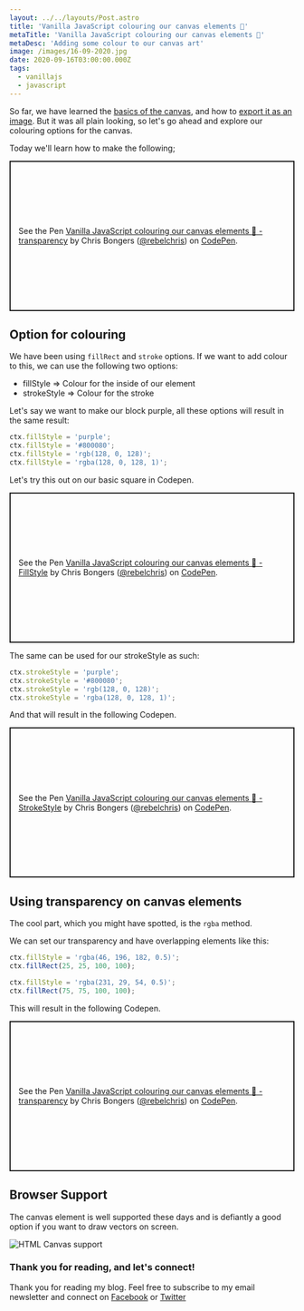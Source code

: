 ```yaml
---
layout: ../../layouts/Post.astro
title: 'Vanilla JavaScript colouring our canvas elements 🌈'
metaTitle: 'Vanilla JavaScript colouring our canvas elements 🌈'
metaDesc: 'Adding some colour to our canvas art'
image: /images/16-09-2020.jpg
date: 2020-09-16T03:00:00.000Z
tags:
  - vanillajs
  - javascript
---
```


So far, we have learned the [basics of the canvas](https://daily-dev-tips.com/posts/getting-started-with-the-html-canvas/), and how to [export it as an image](https://daily-dev-tips.com/posts/vanilla-javascript-save-canvas-as-an-image/). But it was all plain looking, so let's go ahead and explore our colouring options for the canvas.

Today we'll learn how to make the following;

<p class="codepen" data-height="265" data-theme-id="dark" data-default-tab="js,result" data-user="rebelchris" data-slug-hash="ZEWogag" style="height: 265px; box-sizing: border-box; display: flex; align-items: center; justify-content: center; border: 2px solid; margin: 1em 0; padding: 1em;" data-pen-title="Vanilla JavaScript colouring our canvas elements 🌈 - transparency">
  <span>See the Pen <a href="https://codepen.io/rebelchris/pen/ZEWogag">
  Vanilla JavaScript colouring our canvas elements 🌈 - transparency</a> by Chris Bongers (<a href="https://codepen.io/rebelchris">@rebelchris</a>)
  on <a href="https://codepen.io">CodePen</a>.</span>
</p>
<script async src="https://static.codepen.io/assets/embed/ei.js"></script>

## Option for colouring

We have been using `fillRect` and `stroke` options.
If we want to add colour to this, we can use the following two options:

- fillStyle => Colour for the inside of our element
- strokeStyle => Colour for the stroke

Let's say we want to make our block purple, all these options will result in the same result:

```js
ctx.fillStyle = 'purple';
ctx.fillStyle = '#800080';
ctx.fillStyle = 'rgb(128, 0, 128)';
ctx.fillStyle = 'rgba(128, 0, 128, 1)';
```

Let's try this out on our basic square in Codepen.

<p class="codepen" data-height="265" data-theme-id="dark" data-default-tab="js,result" data-user="rebelchris" data-slug-hash="BaKxPmW" style="height: 265px; box-sizing: border-box; display: flex; align-items: center; justify-content: center; border: 2px solid; margin: 1em 0; padding: 1em;" data-pen-title="Vanilla JavaScript colouring our canvas elements 🌈 - FillStyle">
  <span>See the Pen <a href="https://codepen.io/rebelchris/pen/BaKxPmW">
  Vanilla JavaScript colouring our canvas elements 🌈 - FillStyle</a> by Chris Bongers (<a href="https://codepen.io/rebelchris">@rebelchris</a>)
  on <a href="https://codepen.io">CodePen</a>.</span>
</p>
<script async src="https://static.codepen.io/assets/embed/ei.js"></script>

The same can be used for our strokeStyle as such:

```js
ctx.strokeStyle = 'purple';
ctx.strokeStyle = '#800080';
ctx.strokeStyle = 'rgb(128, 0, 128)';
ctx.strokeStyle = 'rgba(128, 0, 128, 1)';
```

And that will result in the following Codepen.

<p class="codepen" data-height="265" data-theme-id="dark" data-default-tab="js,result" data-user="rebelchris" data-slug-hash="qBZYeVa" style="height: 265px; box-sizing: border-box; display: flex; align-items: center; justify-content: center; border: 2px solid; margin: 1em 0; padding: 1em;" data-pen-title="Vanilla JavaScript colouring our canvas elements 🌈 - StrokeStyle">
  <span>See the Pen <a href="https://codepen.io/rebelchris/pen/qBZYeVa">
  Vanilla JavaScript colouring our canvas elements 🌈 - StrokeStyle</a> by Chris Bongers (<a href="https://codepen.io/rebelchris">@rebelchris</a>)
  on <a href="https://codepen.io">CodePen</a>.</span>
</p>
<script async src="https://static.codepen.io/assets/embed/ei.js"></script>

## Using transparency on canvas elements

The cool part, which you might have spotted, is the `rgba` method.

We can set our transparency and have overlapping elements like this:

```js
ctx.fillStyle = 'rgba(46, 196, 182, 0.5)';
ctx.fillRect(25, 25, 100, 100);

ctx.fillStyle = 'rgba(231, 29, 54, 0.5)';
ctx.fillRect(75, 75, 100, 100);
```

This will result in the following Codepen.

<p class="codepen" data-height="265" data-theme-id="dark" data-default-tab="js,result" data-user="rebelchris" data-slug-hash="ZEWogag" style="height: 265px; box-sizing: border-box; display: flex; align-items: center; justify-content: center; border: 2px solid; margin: 1em 0; padding: 1em;" data-pen-title="Vanilla JavaScript colouring our canvas elements 🌈 - transparency">
  <span>See the Pen <a href="https://codepen.io/rebelchris/pen/ZEWogag">
  Vanilla JavaScript colouring our canvas elements 🌈 - transparency</a> by Chris Bongers (<a href="https://codepen.io/rebelchris">@rebelchris</a>)
  on <a href="https://codepen.io">CodePen</a>.</span>
</p>
<script async src="https://static.codepen.io/assets/embed/ei.js"></script>

## Browser Support

The canvas element is well supported these days and is defiantly a good option if you want to draw vectors on screen.

![HTML Canvas support](https://caniuse.bitsofco.de/static/v1/mdn-html__elements__canvas-1599916182087.png)

### Thank you for reading, and let's connect!

Thank you for reading my blog. Feel free to subscribe to my email newsletter and connect on [Facebook](https://www.facebook.com/DailyDevTipsBlog) or [Twitter](https://twitter.com/DailyDevTips1)
